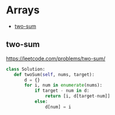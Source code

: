  # Arrays

+ [two-sum](#two-sum)

## two-sum

 https://leetcode.com/problems/two-sum/

 ```python
class Solution:
    def twoSum(self, nums, target):
        d = {}
        for i, num in enumerate(nums):
            if target - num in d:
                return [i, d[target-num]]
            else:
                d[num] = i
 ```